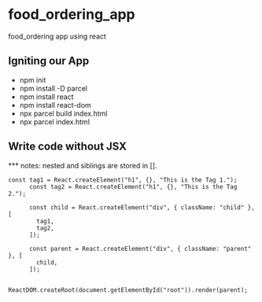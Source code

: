# food_ordering_app

food_ordering app using react

<!-- Make list using React -->
<!-- <h1>Heading</h1>
<ul>
<li></li>
<li></li>
<li></li>
<li></li>
<li></li>
<li></li>
</ul> -->

## Igniting our App

- npm init
- npm install -D parcel
- npm install react
- npm install react-dom
- npx parcel build index.html
- npx parcel index.html

## Write code without JSX

\*\*\* notes: nested and siblings are stored in [].

```
const tag1 = React.createElement("h1", {}, "This is the Tag 1.");
      const tag2 = React.createElement("h1", {}, "This is the Tag 2.");

      const child = React.createElement("div", { className: "child" }, [
        tag1,
        tag2,
      ]);

      const parent = React.createElement("div", { className: "parent" }, [
        child,
      ]);

      ReactDOM.createRoot(document.getElementById("root")).render(parent);
```
